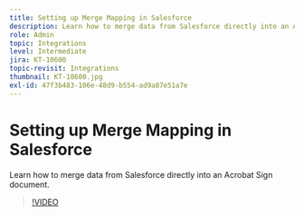 ```yaml
---
title: Setting up Merge Mapping in Salesforce
description: Learn how to merge data from Salesforce directly into an Acrobat Sign document
role: Admin
topic: Integrations
level: Intermediate
jira: KT-10600
topic-revisit: Integrations
thumbnail: KT-10600.jpg
exl-id: 47f3b483-106e-48d9-b554-ad9a87e51a7e
---
```

# Setting up Merge Mapping in Salesforce

Learn how to merge data from Salesforce directly into an Acrobat Sign document.

>[!VIDEO](https://video.tv.adobe.com/v/3409412?quality=12&learn=on&hidetitle=true)
